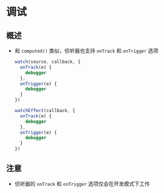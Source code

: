# 调试

## 概述

  - 和 `computed()` 类似，侦听器也支持 `onTrack` 和 `onTrigger` 选项

    ```js
    watch(source, callback, {
      onTrack(e) {
        debugger
      },
      onTrigger(e) {
        debugger
      }
    })

    watchEffect(callback, {
      onTrack(e) {
        debugger
      },
      onTrigger(e) {
        debugger
      }
    })
    ```

## 注意

  - 侦听器的 `onTrack` 和 `onTrigger` 选项仅会在开发模式下工作

